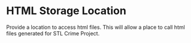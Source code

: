 # HTML Storage Location
Provide a location to access html files. This will allow a place to call html files generated for STL Crime Project.



